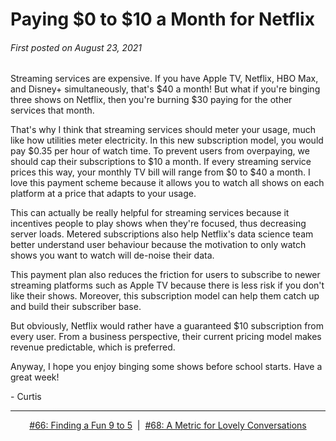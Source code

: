 # Paying $0 to $10 a Month for Netflix

###### First posted on August 23, 2021

Streaming services are expensive. If you have Apple TV, Netflix, HBO Max, and Disney+ simultaneously, that's $40 a month! But what if you're binging three shows on Netflix, then you're burning $30 paying for the other services that month.

That's why I think that streaming services should meter your usage, much like how utilities meter electricity. In this new subscription model, you would pay $0.35 per hour of watch time. To prevent users from overpaying, we should cap their subscriptions to $10 a month. If every streaming service prices this way, your monthly TV bill will range from $0 to $40 a month. I love this payment scheme because it allows you to watch all shows on each platform at a price that adapts to your usage.

This can actually be really helpful for streaming services because it incentives people to play shows when they're focused, thus decreasing server loads. Metered subscriptions also help Netflix's data science team better understand user behaviour because the motivation to only watch shows you want to watch will de-noise their data.

This payment plan also reduces the friction for users to subscribe to newer streaming platforms such as Apple TV because there is less risk if you don't like their shows. Moreover, this subscription model can help them catch up and build their subscriber base.

But obviously, Netflix would rather have a guaranteed $10 subscription from every user. From a business perspective, their current pricing model makes revenue predictable, which is preferred.

Anyway, I hope you enjoy binging some shows before school starts. Have a great week!

\- Curtis

<!--START OF FOOTER-->
<hr style="margin-top:9px;height:1px;border: 0;background-image: linear-gradient(to right, rgba(0, 0, 0, 0.0), rgba(0, 0, 0, 0.5),rgba(0, 0, 0, 0.0));">
<!--START OF ISSUE NAVIGATION LINKS-->
<p align="center"><a href='066_finding_a_fun_9_to_5.md'>#66: Finding a Fun 9 to 5</a>&nbsp;&nbsp;|&nbsp;&nbsp;<a href='068_a_metric_for_lovely_conversations.md'>#68: A Metric for Lovely Conversations</a></p>
<!--START OF ISSUE NAVIGATION LINKS-->
<!--END OF FOOTER-->
